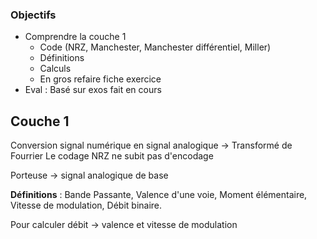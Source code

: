 
### Objectifs

- Comprendre la couche 1
	- Code (NRZ, Manchester, Manchester différentiel, Miller)
	- Définitions
	- Calculs 
	- En gros refaire fiche exercice
- Eval : Basé sur exos fait en cours

## Couche 1

Conversion signal numérique en signal analogique -> Transformé de Fourrier
Le codage NRZ ne subit pas d'encodage

Porteuse -> signal analogique de base

**Définitions** : Bande Passante, Valence d'une voie, Moment élémentaire, Vitesse de modulation, Débit binaire.

Pour calculer débit -> valence et vitesse de modulation